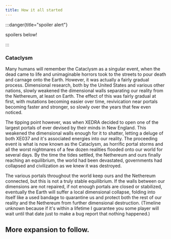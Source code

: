 ```yaml
---
title: How it all started
---
```


:::danger{title="spoiler alert"}

spoilers below!

:::

### Cataclysm

Many humans will remember the Cataclysm as a singular event, when the dead came to life and
unimaginable horrors took to the streets to pour death and carnage onto the Earth. However, it was
actually a fairly gradual process. Dimensional research, both by the United States and various other
nations, slowly weakened the dimensional walls separating our reality from the Nethereum, at least
on Earth. The effect of this was fairly gradual at first, with mutations becoming easier over time,
revivication near portals becoming faster and stronger, so slowly over the years that few even
noticed.

The tipping point however, was when XEDRA decided to open one of the largest portals of ever devised
by their minds in New England. This weakened the dimensional walls enough for it to shatter, letting
a deluge of both XE037 and it's associated energies into our reality. The proceeding event is what
is now known as the Cataclysm, as horrific portal storms and all the worst nightmares of a few dozen
realities flooded onto our world for several days. By the time the tides settled, the Nethereum and
ours finally reaching an equilibrium, the world had been devastated, governments had collapsed and
civilization as we knew it was destroyed.

The various portals throughout the world keep ours and the Nethereum connected, but this is not a
truly stable equilibrium. If the walls between our dimensions are not repaired, if not enough
portals are closed or stabilized, eventually the Earth will suffer a local dimensional collapse,
folding into itself like a used bandage to quarantine us and protect both the rest of our reality
and the Nethereum from further dimensional destruction. (Timeline unknown because if it's within a
lifetime I guarantee you some player will wait until that date just to make a bug report that
nothing happened.)

## More expansion to follow.

